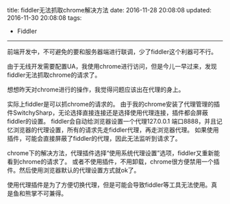 title: fiddler无法抓取chrome解决方法
date: 2016-11-28 20:08:08
updated: 2016-11-30 20:08:08
tags:
- Fiddler
---

前端开发中，不可避免的要和服务器端进行联调，少了fiddler这个利器可不行。

由于无线开发需要配置UA，我使用chrome进行访问，但是今儿一早过来，发现fiddler无法抓取chrome的请求了。

<!--more-->

想想昨天对chrome进行的操作，我觉得问题应该出在代理的身上。

实际上fiddler是可以抓chrome的请求的。
由于我的chrome安装了代理管理的插件SwitchySharp，无论选择直接连接还是选择使用代理连接，插件都会屏蔽fiddler的设置。
fiddler会自动给浏览器设置一个代理127.0.0.1 端口8888，并且记忆浏览器的代理设置，所有的请求先走fiddler代理，再走浏览器代理。
如果使用插件，可能会直接屏蔽了fiddler的代理，因此无法监听到请求了。

chrome下的解决方法，代理插件选择“使用系统代理设置”选项，fiddler又重新能看到chrome的请求了。
或者不使用插件，不用卸载，chrome很方便禁用一个插件。然后使用浏览器默认的代理设置方式就ok了。

使用代理插件是为了方便切换代理，但是可能会导致fiddler等工具无法使用。真是鱼和熊掌不可兼得。
